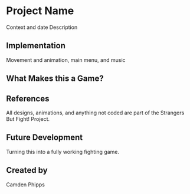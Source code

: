 # Project Name
Context and date
Description

## Implementation
Movement and animation, main menu, and music
## What Makes this a Game?

## References
All designs, animations, and anything not coded are part of the Strangers But Fight! Project.
## Future Development
Turning this into a fully working fighting game.
## Created by
Camden Phipps

